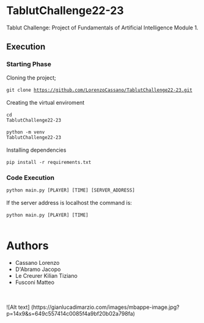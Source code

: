 # TablutChallenge22-23
Tablut Challenge: Project of Fundamentals of Artificial Intelligence Module 1.
<br> 
## Execution
### Starting Phase
Cloning the project; <br> <br>
<code>git clone https://github.com/LorenzoCassano/TablutChallenge22-23.git</code> <br> <br>
Creating the virtual enviroment <br> <br>
<code>cd TablutChallenge22-23</code> <br> <br>
<code>python -m venv TablutChallenge22-23</code> <br><br>
Installing dependencies <br> <br>
<code>pip install -r requirements.txt</code>
### Code Execution
<code>python main.py [PLAYER] [TIME] [SERVER_ADDRESS]</code> <br> <br>
If the server address is localhost the command is:<br> <br>
<code>python main.py [PLAYER] [TIME] </code> <br> <br>
# Authors
<ul>
<li> Cassano Lorenzo
<li> D'Abramo Jacopo
<li> Le Creurer Kilian Tiziano
<li> Fusconi Matteo
</ul>
<br><br>
![Alt text] (https://gianlucadimarzio.com/images/mbappe-image.jpg?p=14x9&s=649c557414c0085f4a9bf20b02a798fa)
<br>
